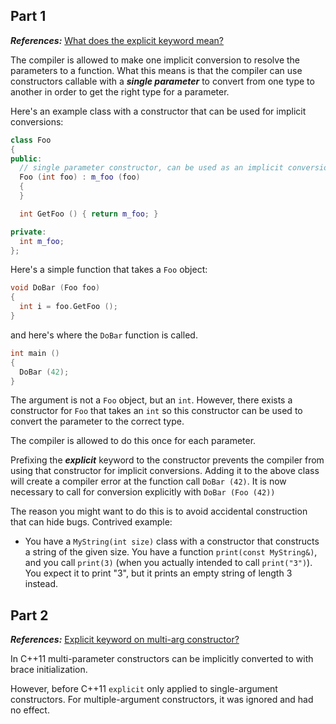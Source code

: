 ## Part 1

***References:*** [What does the explicit keyword mean?](https://stackoverflow.com/questions/121162/what-does-the-explicit-keyword-mean)

The compiler is allowed to make one implicit conversion to resolve the parameters to a function. What this means is that the compiler can use constructors callable with a ***single parameter*** to convert from one type to another in order to get the right type for a parameter.

Here's an example class with a constructor that can be used for implicit conversions:

```c++
class Foo
{
public:
  // single parameter constructor, can be used as an implicit conversion
  Foo (int foo) : m_foo (foo) 
  {
  }

  int GetFoo () { return m_foo; }

private:
  int m_foo;
};
```

Here's a simple function that takes a `Foo` object:

```c++
void DoBar (Foo foo)
{
  int i = foo.GetFoo ();
}
```

and here's where the `DoBar` function is called.

```c++
int main ()
{
  DoBar (42);
}
```

The argument is not a `Foo` object, but an `int`. However, there exists a constructor for `Foo` that takes an `int` so this constructor can be used to convert the parameter to the correct type.

The compiler is allowed to do this once for each parameter.

Prefixing the ***explicit*** keyword to the constructor prevents the compiler from using that constructor for implicit conversions. Adding it to the above class will create a compiler error at the function call `DoBar (42)`. It is now necessary to call for conversion explicitly with  `DoBar (Foo (42))`

The reason you might want to do this is to avoid accidental construction that can hide bugs. Contrived example:

- You have a `MyString(int size)` class with a constructor that constructs a string of the given size. You have a function `print(const MyString&)`, and you call `print(3)` (when you actually intended to call `print("3")`). You expect it to print "3", but it prints an empty string of length 3 instead.

## Part 2

***References:*** [Explicit keyword on multi-arg constructor?](https://stackoverflow.com/questions/1118680/explicit-keyword-on-multi-arg-constructor)

In C++11 multi-parameter constructors can be implicitly converted to with brace initialization.

However, before C++11 `explicit` only applied to single-argument constructors. For multiple-argument constructors, it was ignored and had no effect.

